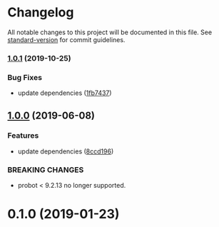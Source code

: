 # Changelog

All notable changes to this project will be documented in this file. See [standard-version](https://github.com/conventional-changelog/standard-version) for commit guidelines.

### [1.0.1](https://github.com/dessant/label-actions-app/compare/v1.0.0...v1.0.1) (2019-10-25)


### Bug Fixes

* update dependencies ([1fb7437](https://github.com/dessant/label-actions-app/commit/1fb74371ed103fa1342bc18ec5e4098ab3a5509c))

## [1.0.0](https://github.com/dessant/label-actions-app/compare/v0.1.0...v1.0.0) (2019-06-08)


### Features

* update dependencies ([8ccd196](https://github.com/dessant/label-actions-app/commit/8ccd196))


### BREAKING CHANGES

* probot < 9.2.13 no longer supported.



<a name="0.1.0"></a>
# 0.1.0 (2019-01-23)

